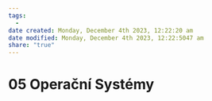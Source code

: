 ```yaml
---
tags:
  - 
date created: Monday, December 4th 2023, 12:22:20 am
date modified: Monday, December 4th 2023, 12:22:5047 am
share: "true"
---
```


# 05 Operační Systémy